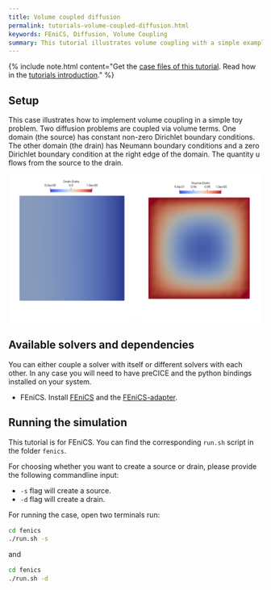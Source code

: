 ```yaml
---
title: Volume coupled diffusion
permalink: tutorials-volume-coupled-diffusion.html
keywords: FEniCS, Diffusion, Volume Coupling
summary: This tutorial illustrates volume coupling with a simple example.
---
```


{% include note.html content="Get the [case files of this tutorial](https://github.com/precice/tutorials/tree/master/volume-coupled-diffusion). Read how in the [tutorials introduction](https://www.precice.org/tutorials.html)." %}

## Setup

This case illustrates how to implement volume coupling in a simple toy problem. Two diffusion problems are coupled via volume terms. One domain (the source) has constant non-zero Dirichlet boundary conditions. The other domain (the drain) has Neumann boundary conditions and a zero Dirichlet boundary condition at the right edge of the domain. The quantity u flows from the source to the drain.

![Case setup of volume-coupled-diffusion case](images/tutorials-volume-coupled-diffusion-setup.png)

## Available solvers and dependencies

You can either couple a solver with itself or different solvers with each other. In any case you will need to have preCICE and the python bindings installed on your system.

* FEniCS. Install [FEniCS](https://fenicsproject.org/download/) and the [FEniCS-adapter](https://github.com/precice/fenics-adapter).

## Running the simulation

This tutorial is for FEniCS. You can find the corresponding `run.sh` script in the folder `fenics`.

For choosing whether you want to create a source or drain, please provide the following commandline input:

* `-s` flag will create a source.
* `-d` flag will create a drain.

For running the case, open two terminals run:

```bash
cd fenics
./run.sh -s
```

and

```bash
cd fenics
./run.sh -d
```
